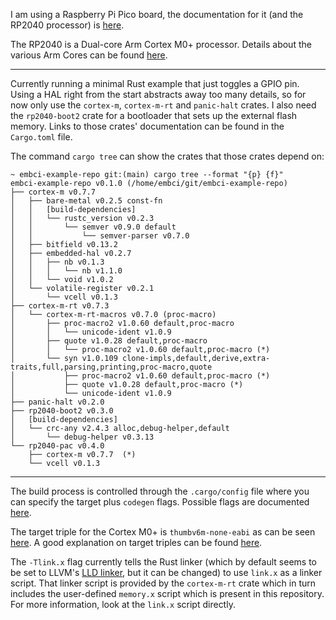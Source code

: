 I am using a Raspberry Pi Pico board, the documentation for it (and the RP2040
processor) is [here](https://www.raspberrypi.com/documentation/microcontrollers/raspberry-pi-pico.html).

The RP2040 is a Dual-core Arm Cortex M0+ processor. Details about the various
Arm Cores can be found [here](https://en.wikipedia.org/wiki/ARM_Cortex-M).

---

Currently running a minimal Rust example that just toggles a GPIO pin. Using a
HAL right from the start abstracts away too many details, so for now only use
the `cortex-m`, `cortex-m-rt` and `panic-halt` crates. I also need the
`rp2040-boot2` crate for a bootloader that sets up the external flash memory.
Links to those crates' documentation can be found in the `Cargo.toml` file.

The command `cargo tree` can show the crates that those crates depend on:
```
~ embci-example-repo git:(main) cargo tree --format "{p} {f}"
embci-example-repo v0.1.0 (/home/embci/git/embci-example-repo)
├── cortex-m v0.7.7
│   ├── bare-metal v0.2.5 const-fn
│   │   [build-dependencies]
│   │   └── rustc_version v0.2.3
│   │       └── semver v0.9.0 default
│   │           └── semver-parser v0.7.0
│   ├── bitfield v0.13.2
│   ├── embedded-hal v0.2.7
│   │   ├── nb v0.1.3
│   │   │   └── nb v1.1.0
│   │   └── void v1.0.2
│   └── volatile-register v0.2.1
│       └── vcell v0.1.3
├── cortex-m-rt v0.7.3
│   └── cortex-m-rt-macros v0.7.0 (proc-macro)
│       ├── proc-macro2 v1.0.60 default,proc-macro
│       │   └── unicode-ident v1.0.9
│       ├── quote v1.0.28 default,proc-macro
│       │   └── proc-macro2 v1.0.60 default,proc-macro (*)
│       └── syn v1.0.109 clone-impls,default,derive,extra-traits,full,parsing,printing,proc-macro,quote
│           ├── proc-macro2 v1.0.60 default,proc-macro (*)
│           ├── quote v1.0.28 default,proc-macro (*)
│           └── unicode-ident v1.0.9
├── panic-halt v0.2.0
├── rp2040-boot2 v0.3.0
│   [build-dependencies]
│   └── crc-any v2.4.3 alloc,debug-helper,default
│       └── debug-helper v0.3.13
└── rp2040-pac v0.4.0
    ├── cortex-m v0.7.7  (*)
    └── vcell v0.1.3
```

---

The build process is controlled through the `.cargo/config` file where you can
specify the target plus `codegen` flags. Possible flags are documented
[here](https://doc.rust-lang.org/rustc/codegen-options/index.html#link-args).

The target triple for the Cortex M0+ is `thumbv6m-none-eabi` as can be seen
[here](https://doc.rust-lang.org/nightly/rustc/platform-support.html). A good
explanation on target triples can be found [here](https://www.flother.is/til/llvm-target-triple/).

The `-Tlink.x` flag currently tells the Rust linker (which by default seems
to be set to LLVM's [LLD linker](https://lld.llvm.org/), but it can be changed)
to use `link.x` as a linker script. That linker script is provided by the
`cortex-m-rt` crate which in turn includes the user-defined `memory.x` script
which is present in this repository. For more information, look at the `link.x`
script directly.
